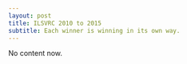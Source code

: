 ```yaml
---
layout: post
title: ILSVRC 2010 to 2015
subtitle: Each winner is winning in its own way.
---
```

No content now.

